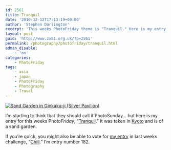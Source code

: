 ```yaml
---
id: 2561
title: Tranquil
date: '2010-12-12T17:13:19+00:00'
author: 'Stephen Darlington'
excerpt: 'This weeks PhotoFriday theme is "Tranquil." Here is my entry.'
layout: post
guid: 'http://www.zx81.org.uk/?p=2561'
permalink: /photography/photofriday/tranquil.html
adman_disable:
    - 'on'
categories:
    - PhotoFriday
tags:
    - asia
    - japan
    - PhotoFriday
    - Photography
    - Travel
---
```


[![Sand Garden in Ginkaku-ji (Silver Pavilion)](https://i0.wp.com/farm5.staticflickr.com/4128/5093755379_d2015369ab.jpg?resize=500%2C333)](http://www.flickr.com/photos/stephendarlington/5093755379/ "Sand Garden in Ginkaku-ji (Silver Pavilion) by stephendarlington, on Flickr")

I’m starting to think that they should call it PhotoSunday… but here is my entry for this weeks Photo*Friday*, “[Tranquil](http://www.photofriday.com/archives/challenge/001040.php).” It was taken in [Kyoto](http://www.zx81.org.uk/travel/japan-kyoto.html) and is of a sand garden.

If you’re quick, you might also be able to vote for [my entry](http://www.zx81.org.uk/photography/photofriday/chill.html) in last weeks challenge, “[Chill](http://www.photofriday.com/linkviewer.php?id=1038).” I’m entry number 182.